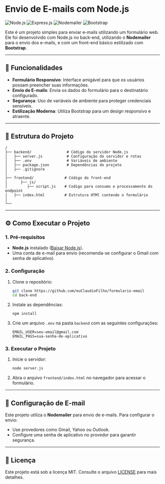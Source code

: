 
# Envio de E-mails com Node.js

![Node.js](https://img.shields.io/badge/Node.js-v18.x-green)
![Express.js](https://img.shields.io/badge/Express.js-v4.x-blue)
![Nodemailer](https://img.shields.io/badge/Nodemailer-v6.x-orange)
![Bootstrap](https://img.shields.io/badge/Bootstrap-v5.x-purple)

Este é um projeto simples para enviar e-mails utilizando um formulário web. Ele foi desenvolvido com Node.js no back-end, utilizando o **Nodemailer** para o envio dos e-mails, e com um front-end básico estilizado com **Bootstrap**.

---

## 🚀 Funcionalidades

- **Formulário Responsivo**: Interface amigável para que os usuários possam preencher suas informações.
- **Envio de E-mails**: Envia os dados do formulário para o destinatário configurado.
- **Segurança**: Uso de variáveis de ambiente para proteger credenciais sensíveis.
- **Estilização Moderna**: Utiliza Bootstrap para um design responsivo e atraente.

---

## 📂 Estrutura do Projeto

```plaintext
/
├── backend/                # Código do servidor Node.js
│   ├── server.js           # Configuração do servidor e rotas
│   ├── .env                # Variáveis de ambiente
│   ├── package.json        # Dependências do projeto
│   ├── .gitignore 
│
├── frontend/              # Código do front-end
│      ├── js/
│         ├── script.js    # Codigo para consumo e processamento do endpoint       
│   ├── index.html         # Estrutura HTMl contendo o formulário     
│
└──              
```

---

## ⚙️ Como Executar o Projeto

### 1. Pré-requisitos
- **Node.js** instalado ([Baixar Node.js](https://nodejs.org/)).
- Uma conta de e-mail para envio (recomenda-se configurar o Gmail com senha de aplicativo).

### 2. Configuração
1. Clone o repositório:
   ```bash
   git clone https://github.com/euClaudioFilho/formulario-email
   cd back-end
   ```

2. Instale as dependências:
   ```bash
   npm install
   ```

3. Crie um arquivo `.env` na pasta `backend` com as seguintes configurações:
   ```plaintext
   EMAIL_USER=seu-email@gmail.com
   EMAIL_PASS=sua-senha-de-aplicativo
   ```

### 3. Executar o Projeto
1. Inicie o servidor:
   ```bash
   node server.js
   ```

2. Abra o arquivo `frontend/index.html` no navegador para acessar o formulário.

---

## 📧 Configuração de E-mail

Este projeto utiliza o **Nodemailer** para envio de e-mails. Para configurar o envio:
- Use provedores como Gmail, Yahoo ou Outlook.
- Configure uma senha de aplicativo no provedor para garantir segurança.

---

## 📝 Licença

Este projeto está sob a licença MIT. Consulte o arquivo [LICENSE](LICENSE) para mais detalhes.

